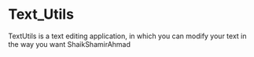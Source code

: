 # Text_Utils
TextUtils is a text editing application, in which you can modify your text in the way you want
ShaikShamirAhmad
